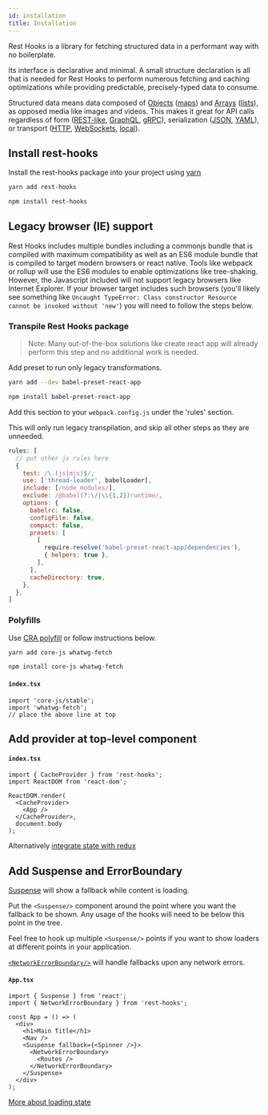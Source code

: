 ```yaml
---
id: installation
title: Installation
---
```


Rest Hooks is a library for fetching structured data in a performant way with no boilerplate.

Its interface is declarative and minimal. A small structure declaration is all that is needed
for Rest Hooks to perform numerous fetching and caching optimizations while providing predictable,
precisely-typed data to consume.

Structured data means data composed of [Objects](https://developer.mozilla.org/en-US/docs/Web/JavaScript/Reference/Global_Objects/Object)
([maps](https://en.wikipedia.org/wiki/Associative_array))
and [Arrays](https://developer.mozilla.org/en-US/docs/Web/JavaScript/Reference/Global_Objects/Array)
([lists](https://en.wikipedia.org/wiki/List_(abstract_data_type))), as opposed media
like images and videos. This makes it great for API calls regardless of form ([REST-like](https://restfulapi.net/),
[GraphQL](https://graphql.org/), [gRPC](https://grpc.io/)), serialization ([JSON](https://developer.mozilla.org/en-US/docs/Web/JavaScript/Reference/Global_Objects/JSON), [YAML](https://en.wikipedia.org/wiki/YAML)),
or transport ([HTTP](https://developer.mozilla.org/en-US/docs/Web/HTTP/Overview), [WebSockets](https://developer.mozilla.org/en-US/docs/Web/API/WebSockets_API), [local](../guides/mocking-unfinished)).

## Install rest-hooks

Install the rest-hooks package into your project using [yarn](https://yarnpkg.com/en/)

<!--DOCUSAURUS_CODE_TABS-->
<!--yarn-->
```bash
yarn add rest-hooks
```
<!--npm-->
```bash
npm install rest-hooks
```
<!--END_DOCUSAURUS_CODE_TABS-->

## Legacy browser (IE) support

Rest Hooks includes multiple bundles including a commonjs bundle that is compiled with maximum compatibility as well as an ES6 module bundle that is compiled to target modern browsers or react native.
Tools like webpack or rollup will use the ES6 modules to enable optimizations like tree-shaking. However,
the Javascript included will not support legacy browsers like Internet Explorer. If your browser target
includes such browsers (you'll likely see something like `Uncaught TypeError: Class constructor Resource cannot be invoked without 'new'`) you will need to follow the steps below.

### Transpile Rest Hooks package

> Note: Many out-of-the-box solutions like create react app will already perform this step and no
> additional work is needed.

Add preset to run only legacy transformations.

<!--DOCUSAURUS_CODE_TABS-->
<!--yarn-->
```bash
yarn add --dev babel-preset-react-app
```
<!--npm-->
```bash
npm install babel-preset-react-app
```
<!--END_DOCUSAURUS_CODE_TABS-->

Add this section to your `webpack.config.js` under the 'rules' section.

This will only run legacy transpilation, and skip all other steps as they are unneeded.

```js
rules: [
  // put other js rules here
  {
    test: /\.(js|mjs)$/,
    use: ['thread-loader', babelLoader],
    include: [/node_modules/],
    exclude: /@babel(?:\/|\\{1,2})runtime/,
    options: {
      babelrc: false,
      configFile: false,
      compact: false,
      presets: [
        [
          require.resolve('babel-preset-react-app/dependencies'),
          { helpers: true },
        ],
      ],
      cacheDirectory: true,
    },
  },
]
```

### Polyfills

Use [CRA polyfill](https://github.com/facebook/create-react-app/tree/master/packages/react-app-polyfill)
or follow instructions below.

<!--DOCUSAURUS_CODE_TABS-->
<!--yarn-->
```bash
yarn add core-js whatwg-fetch
```
<!--npm-->
```bash
npm install core-js whatwg-fetch
```
<!--END_DOCUSAURUS_CODE_TABS-->

#### `index.tsx`

```tsx
import 'core-js/stable';
import 'whatwg-fetch';
// place the above line at top
```


## Add provider at top-level component

#### `index.tsx`

```tsx
import { CacheProvider } from 'rest-hooks';
import ReactDOM from 'react-dom';

ReactDOM.render(
  <CacheProvider>
    <App />
  </CacheProvider>,
  document.body
);
```

Alternatively [integrate state with redux](../guides/redux.md)

## Add Suspense and ErrorBoundary

[Suspense](https://reactjs.org/blog/2018/11/13/react-conf-recap.html) will show a fallback while content is loading.

Put the `<Suspense/>` component around the point where you want the fallback to be shown.
Any usage of the hooks will need to be below this point in the tree.

Feel free to hook up multiple `<Suspense/>` points if you want to show loaders at different
points in your application.

[`<NetworkErrorBoundary/>`](../api/NetworkErrorBoundary.md) will handle fallbacks upon any network errors.

#### `App.tsx`

```tsx
import { Suspense } from 'react';
import { NetworkErrorBoundary } from 'rest-hooks';

const App = () => (
  <div>
    <h1>Main Title</h1>
    <Nav />
    <Suspense fallback={<Spinner />}>
      <NetworkErrorBoundary>
        <Routes />
      </NetworkErrorBoundary>
    </Suspense>
  </div>
);
```

[More about loading state](../guides/loading-state)
